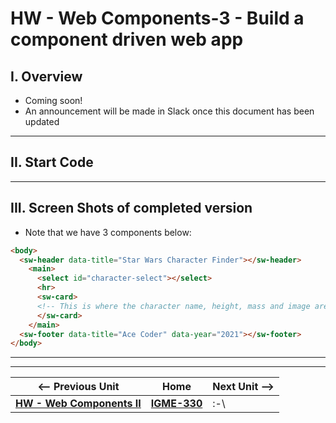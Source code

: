 # HW - Web Components-3 - Build a component driven web app

## I. Overview

- Coming soon!
- An announcement will be made in Slack once this document has been updated

<hr>

## II. Start Code

<!--- [](_files/) -->

<hr>

## III. Screen Shots of completed version

- Note that we have 3 components below:

```html
<body>
  <sw-header data-title="Star Wars Character Finder"></sw-header>
    <main>
      <select id="character-select"></select>
      <hr>
      <sw-card>
      <!-- This is where the character name, height, mass and image are displayed -->
      </sw-card>
    </main>
  <sw-footer data-title="Ace Coder" data-year="2021"></sw-footer>
</body>
```


<hr><hr>

| <-- Previous Unit | Home | Next Unit -->
| --- | --- | --- 
|  [**HW - Web Components II**](HW-wc-2.md)  |  [**IGME-330**](../README.md) | :-\
